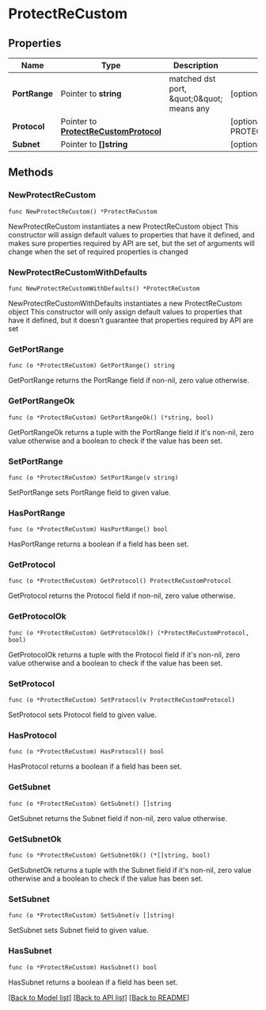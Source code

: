 # ProtectReCustom

## Properties

Name | Type | Description | Notes
------------ | ------------- | ------------- | -------------
**PortRange** | Pointer to **string** | matched dst port, \&quot;0\&quot; means any | [optional] [default to "0"]
**Protocol** | Pointer to [**ProtectReCustomProtocol**](ProtectReCustomProtocol.md) |  | [optional] [default to PROTECTRECUSTOMPROTOCOL_ANY]
**Subnet** | Pointer to **[]string** |  | [optional] 

## Methods

### NewProtectReCustom

`func NewProtectReCustom() *ProtectReCustom`

NewProtectReCustom instantiates a new ProtectReCustom object
This constructor will assign default values to properties that have it defined,
and makes sure properties required by API are set, but the set of arguments
will change when the set of required properties is changed

### NewProtectReCustomWithDefaults

`func NewProtectReCustomWithDefaults() *ProtectReCustom`

NewProtectReCustomWithDefaults instantiates a new ProtectReCustom object
This constructor will only assign default values to properties that have it defined,
but it doesn't guarantee that properties required by API are set

### GetPortRange

`func (o *ProtectReCustom) GetPortRange() string`

GetPortRange returns the PortRange field if non-nil, zero value otherwise.

### GetPortRangeOk

`func (o *ProtectReCustom) GetPortRangeOk() (*string, bool)`

GetPortRangeOk returns a tuple with the PortRange field if it's non-nil, zero value otherwise
and a boolean to check if the value has been set.

### SetPortRange

`func (o *ProtectReCustom) SetPortRange(v string)`

SetPortRange sets PortRange field to given value.

### HasPortRange

`func (o *ProtectReCustom) HasPortRange() bool`

HasPortRange returns a boolean if a field has been set.

### GetProtocol

`func (o *ProtectReCustom) GetProtocol() ProtectReCustomProtocol`

GetProtocol returns the Protocol field if non-nil, zero value otherwise.

### GetProtocolOk

`func (o *ProtectReCustom) GetProtocolOk() (*ProtectReCustomProtocol, bool)`

GetProtocolOk returns a tuple with the Protocol field if it's non-nil, zero value otherwise
and a boolean to check if the value has been set.

### SetProtocol

`func (o *ProtectReCustom) SetProtocol(v ProtectReCustomProtocol)`

SetProtocol sets Protocol field to given value.

### HasProtocol

`func (o *ProtectReCustom) HasProtocol() bool`

HasProtocol returns a boolean if a field has been set.

### GetSubnet

`func (o *ProtectReCustom) GetSubnet() []string`

GetSubnet returns the Subnet field if non-nil, zero value otherwise.

### GetSubnetOk

`func (o *ProtectReCustom) GetSubnetOk() (*[]string, bool)`

GetSubnetOk returns a tuple with the Subnet field if it's non-nil, zero value otherwise
and a boolean to check if the value has been set.

### SetSubnet

`func (o *ProtectReCustom) SetSubnet(v []string)`

SetSubnet sets Subnet field to given value.

### HasSubnet

`func (o *ProtectReCustom) HasSubnet() bool`

HasSubnet returns a boolean if a field has been set.


[[Back to Model list]](../README.md#documentation-for-models) [[Back to API list]](../README.md#documentation-for-api-endpoints) [[Back to README]](../README.md)


